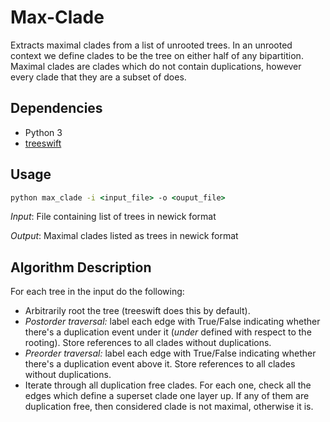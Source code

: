 # Max-Clade

Extracts maximal clades from a list of unrooted trees. In an unrooted context we define clades to be the tree on either half of any bipartition. Maximal clades are clades which do not contain duplications, however every clade that they are a subset of does.

## Dependencies

- Python 3
- [treeswift](https://github.com/niemasd/TreeSwift)

## Usage

```cmd
python max_clade -i <input_file> -o <ouput_file>
```

*Input*: File containing list of trees in newick format

*Output*: Maximal clades listed as trees in newick format

## Algorithm Description

For each tree in the input do the following:

- Arbitrarily root the tree (treeswift does this by default).
- *Postorder traversal:* label each edge with True/False indicating whether there's a duplication event under it (*under* defined with respect to the rooting). Store references to all clades without duplications.
- *Preorder traversal:* label each edge with True/False indicating whether there's a duplication event above it. Store references to all clades without duplications.
- Iterate through all duplication free clades. For each one, check all the edges which define a superset clade one layer up. If any of them are duplication free, then considered clade is not maximal, otherwise it is.
